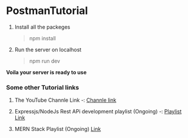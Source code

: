 # PostmanTutorial

1. Install all the packeges
   > npm install
2. Run the server on localhost
   > npm run dev

**Voila your server is ready to use**

### Some other Tutorial links

1. The YouTube Channle Link -: [Channle link](http://www.youtube.com/c/DevStack)

2. Expressjs/NodeJs Rest APi development playlist (Ongoing) -: [Playlist Link](https://www.youtube.com/playlist?list=PLtIU0BH0pkKqypuOtDhcXZ4oATJfji49r)
3. MERN Stack Playlist (Ongoing) [Link](https://www.youtube.com/watch?v=lmCIeTh0kF0&list=PLtIU0BH0pkKocuUyVe7spEB4CPTfTEJya)
